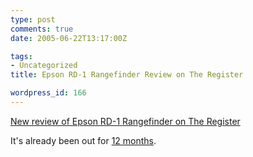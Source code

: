 ```yaml
---
type: post
comments: true
date: 2005-06-22T13:17:00Z

tags:
- Uncategorized
title: Epson RD-1 Rangefinder Review on The Register

wordpress_id: 166
---
```


[New review of Epson RD-1 Rangefinder on The Register](http://www.theregister.co.uk/2005/06/22/review_epson_r-d1/)  

It's already been out for [12 months](http://helium3.blogdns.com/archive/2004/03/1214). 
